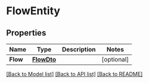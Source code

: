 # FlowEntity

## Properties

Name | Type | Description | Notes
------------ | ------------- | ------------- | -------------
**Flow** | [**FlowDto**](FlowDTO.md) |  | [optional] 

[[Back to Model list]](../README.md#documentation-for-models) [[Back to API list]](../README.md#documentation-for-api-endpoints) [[Back to README]](../README.md)


